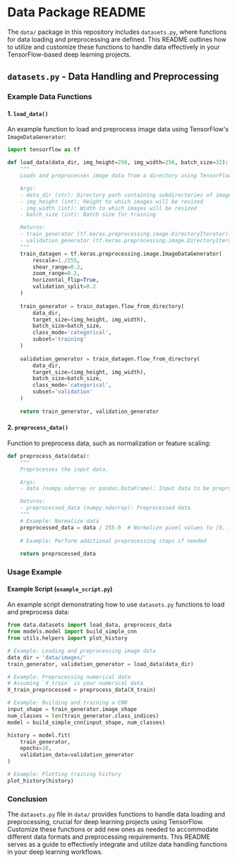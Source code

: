 
# Data Package README

The `data/` package in this repository includes `datasets.py`, where functions for data loading and preprocessing are defined. This README outlines how to utilize and customize these functions to handle data effectively in your TensorFlow-based deep learning projects.

## `datasets.py` - Data Handling and Preprocessing

### Example Data Functions

#### 1. `load_data()`

An example function to load and preprocess image data using TensorFlow's `ImageDataGenerator`:

```python
import tensorflow as tf

def load_data(data_dir, img_height=256, img_width=256, batch_size=32):
    """
    Loads and preprocesses image data from a directory using TensorFlow's ImageDataGenerator.

    Args:
    - data_dir (str): Directory path containing subdirectories of images
    - img_height (int): Height to which images will be resized
    - img_width (int): Width to which images will be resized
    - batch_size (int): Batch size for training

    Returns:
    - train_generator (tf.keras.preprocessing.image.DirectoryIterator): Generator for training data
    - validation_generator (tf.keras.preprocessing.image.DirectoryIterator): Generator for validation data
    """
    train_datagen = tf.keras.preprocessing.image.ImageDataGenerator(
        rescale=1./255,
        shear_range=0.2,
        zoom_range=0.2,
        horizontal_flip=True,
        validation_split=0.2
    )
    
    train_generator = train_datagen.flow_from_directory(
        data_dir,
        target_size=(img_height, img_width),
        batch_size=batch_size,
        class_mode='categorical',
        subset='training'
    )
    
    validation_generator = train_datagen.flow_from_directory(
        data_dir,
        target_size=(img_height, img_width),
        batch_size=batch_size,
        class_mode='categorical',
        subset='validation'
    )
    
    return train_generator, validation_generator
```

#### 2. `preprocess_data()`

Function to preprocess data, such as normalization or feature scaling:

```python
def preprocess_data(data):
    """
    Preprocesses the input data.

    Args:
    - data (numpy.ndarray or pandas.DataFrame): Input data to be preprocessed

    Returns:
    - preprocessed_data (numpy.ndarray): Preprocessed data
    """
    # Example: Normalize data
    preprocessed_data = data / 255.0  # Normalize pixel values to [0, 1]
    
    # Example: Perform additional preprocessing steps if needed
    
    return preprocessed_data
```

### Usage Example

#### Example Script (`example_script.py`)

An example script demonstrating how to use `datasets.py` functions to load and preprocess data:

```python
from data.datasets import load_data, preprocess_data
from models.model import build_simple_cnn
from utils.helpers import plot_history

# Example: Loading and preprocessing image data
data_dir = 'data/images/'
train_generator, validation_generator = load_data(data_dir)

# Example: Preprocessing numerical data
# Assuming `X_train` is your numerical data
X_train_preprocessed = preprocess_data(X_train)

# Example: Building and training a CNN
input_shape = train_generator.image_shape
num_classes = len(train_generator.class_indices)
model = build_simple_cnn(input_shape, num_classes)

history = model.fit(
    train_generator,
    epochs=10,
    validation_data=validation_generator
)

# Example: Plotting training history
plot_history(history)
```

### Conclusion

The `datasets.py` file in `data/` provides functions to handle data loading and preprocessing, crucial for deep learning projects using TensorFlow. Customize these functions or add new ones as needed to accommodate different data formats and preprocessing requirements. This README serves as a guide to effectively integrate and utilize data handling functions in your deep learning workflows.
